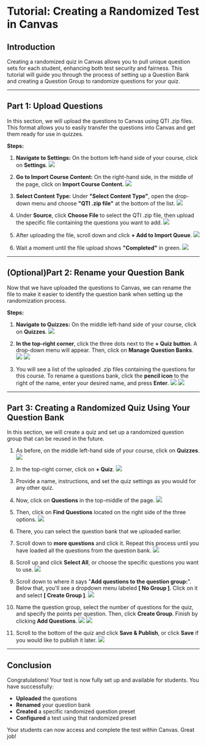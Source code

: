 # **Tutorial: Creating a Randomized Test in Canvas**

## **Introduction**
Creating a randomized quiz in Canvas allows you to pull unique question sets for each student, enhancing both test security and fairness. This tutorial will guide you through the process of setting up a Question Bank and creating a Question Group to randomize questions for your quiz.

---

## **Part 1: Upload Questions**
In this section, we will upload the questions to Canvas using QTI .zip files. This format allows you to easily transfer the questions into Canvas and get them ready for use in quizzes.

**Steps:**

1. **Navigate to Settings:** On the bottom left-hand side of your course, click on **Settings**.
![](canvas_how_to/Step_01_01-select_settings.png) 

2. **Go to Import Course Content:** On the right-hand side, in the middle of the page, click on **Import Course Content.**
![](canvas_how_to/Step_01_02-select_import_course_content.png)

3. **Select Content Type:** Under **"Select Content Type"**, open the drop-down menu and choose **"QTI .zip file"** at the bottom of the list.
![](canvas_how_to/Step_01_03-select_QTI_zip_file.png)

4. Under **Source**, click **Choose File** to select the QTI .zip file, then upload the specific file containing the questions you want to add.
![](canvas_how_to/Step_01_04-select_Choose_File.png)

5. After uploading the file, scroll down and click **+ Add to Import Queue**.
![](canvas_how_to/Step_01_05-select_Add_Import_Queue.png)

6. Wait a moment until the file upload shows **"Completed"** in green.
![](canvas_how_to/Step_01_06-wait_for_Status_complete.png)

---

## **(Optional)Part 2: Rename your Question Bank**
Now that we have uploaded the questions to Canvas, we can rename the file to make it easier to identify the question bank when setting up the randomization process.

**Steps:**

1. **Navigate to Quizzes:** On the middle left-hand side of your course, click on **Quizzes**.
![](canvas_how_to/Step_02_01-select_Quizzes.png)

2. **In the top-right corner**, click the three dots next to the **+ Quiz button**. A drop-down menu will appear. Then, click on **Manage Question Banks**.
![](canvas_how_to/Step_02_02-select_three_dots.png)
![](canvas_how_to/Step_02_03-select-Manage_Question_Banks.png)

3. You will see a list of the uploaded .zip files containing the questions for this course. To rename a questions bank, click the **pencil icon** to the right of the name, enter your desired name, and press **Enter**.
![](canvas_how_to/Step_02_04-select_pencil_icon.png)
![](canvas_how_to/Step_02_05-edit_name.png)

---

## **Part 3: Creating a Randomized Quiz Using Your Question Bank**
In this section, we will create a quiz and set up a randomized question group that can be reused in the future.

1. As before, on the middle left-hand side of your course, click on **Quizzes**.
![](canvas_how_to/Step_03_01-select_Quizzes.png)

2. In the top-right corner, click on **+ Quiz**.
![](canvas_how_to/Step_03_02-select_Quiz.png)

3. Provide a name, instructions, and set the quiz settings as you would for any other quiz.

4. Now, click on **Questions** in the top-middle of the page.
![](canvas_how_to/Step_03_04-select_Questions.png)

5. Then, click on **Find Questions** located on the right side of the three options.
![](canvas_how_to/Step_03_05-select_Find_Questions.png)

6. There, you can select the question bank that we uploaded earlier.

7. Scroll down to **more questions** and click it. Repeat this process until you have loaded all the questions from the question bank.
![](canvas_how_to/Step_03_07-select_more_questions.png)

8. Scroll up and click **Select All**, or choose the specific questions you want to use.
![](canvas_how_to/Step_03_08-click_select_all.png)

9. Scroll down to where it says "**Add questions to the question group:**". Below that, you'll see a dropdown menu labeled **[ No Group ]**. Click on it and select **[ Create Group ]**.
![](canvas_how_to/Step_03_09-create_group.png)

10. Name the question group, select the number of questions for the quiz, and specify the points per question. Then, click **Create Group**. Finish by clicking **Add Questions**.
![](canvas_how_to/Step_03_10_01-Create_Group.png)
![](canvas_how_to/Step_03_10_02-Add_Questions.png)

11. Scroll to the bottom of the quiz and click **Save & Publish**, or click **Save** if you would like to publish it later.
![](canvas_how_to/Step_03_11-Save_and_publish.png)

---

## **Conclusion**
Congratulations! Your test is now fully set up and available for students. You have successfully:
- **Uploaded** the questions
- **Renamed** your question bank
- **Created** a specific randomized question preset
- **Configured** a test using that randomized preset

Your students can now access and complete the test within Canvas. Great job!
